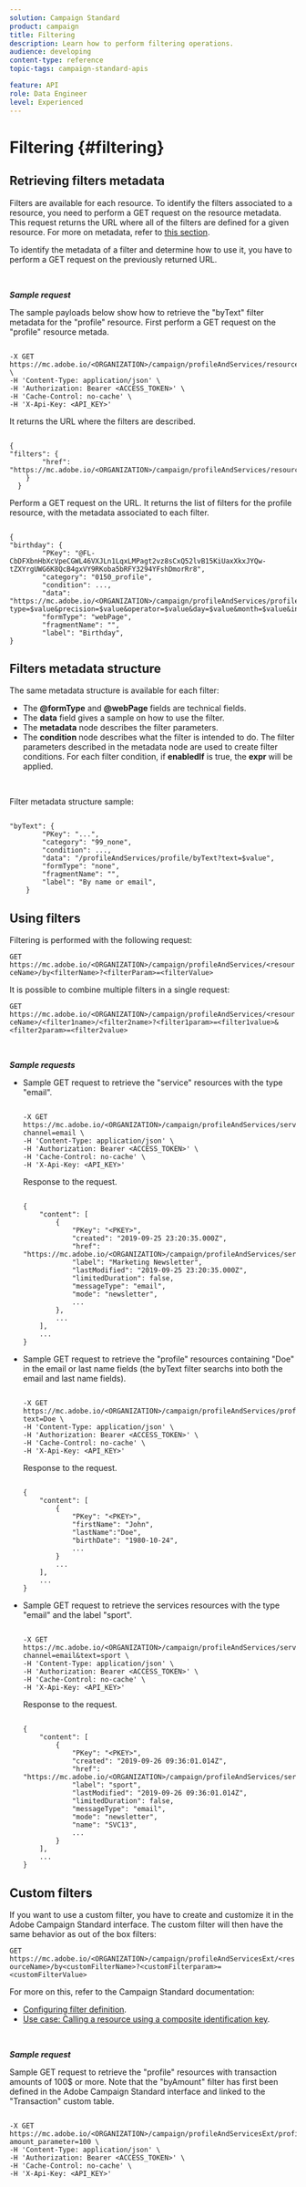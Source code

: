 ```yaml
---
solution: Campaign Standard
product: campaign
title: Filtering
description: Learn how to perform filtering operations.
audience: developing
content-type: reference
topic-tags: campaign-standard-apis

feature: API
role: Data Engineer
level: Experienced
---
```


# Filtering {#filtering}

## Retrieving filters metadata
  
Filters are available for each resource. To identify the filters associated to a resource, you need to perform a GET request on the resource metadata. This request returns the URL where all of the filters are defined for a given resource. For more on metadata, refer to [this section](../../api/using/metadata-mechanism.md).
  
To identify the metadata of a filter and determine how to use it, you have to perform a GET request on the previously returned URL.

<br/>

***Sample request***

The sample payloads below show how to retrieve the "byText" filter metadata for the "profile" resource. First perform a GET request on the "profile" resource metada.

```

-X GET https://mc.adobe.io/<ORGANIZATION>/campaign/profileAndServices/resourceType/profile \
-H 'Content-Type: application/json' \
-H 'Authorization: Bearer <ACCESS_TOKEN>' \
-H 'Cache-Control: no-cache' \
-H 'X-Api-Key: <API_KEY>'

```

It returns the URL where the filters are described.

```

{
"filters": {
        "href": "https://mc.adobe.io/<ORGANIZATION>/campaign/profileAndServices/resourceType/<PKEY>/filters/"
    }
  }

```

Perform a GET request on the URL. It returns the list of filters for the profile resource, with the metadata associated to each filter.

```

{
"birthday": {
        "PKey": "@FL-CbDFXbnHbXcVpeCGWL46VXJLn1LqxLMPagt2vz8sCxQ52lvB15KiUaxXkxJYQw-tZXYrgUWG6K8QcB4gxVY9RKoba5bRFY3294YFshDmorRr8",
        "category": "0150_profile",
        "condition": ...,
        "data": "https://mc.adobe.io/<ORGANIZATION>/campaign/profileAndServices/profile/birthday?type=$value&precision=$value&operator=$value&day=$value&month=$value&includeStart=$value&endDay=$value&endMonth=$value&includeEnd=$value&relativeValue=$value&nextUnitsValue=$value&previousUnitsValue=$value",
        "formType": "webPage",
        "fragmentName": "",
        "label": "Birthday",
}

```

## Filters metadata structure

The same metadata structure is available for each filter:
  
* The **@formType** and **@webPage** fields are technical fields.
* The **data** field gives a sample on how to use the filter.
* The **metadata** node describes the filter parameters.
* The **condition** node describes what the filter is intended to do. The filter parameters described in the metadata node are used to create filter conditions. For each filter condition, if **enabledIf** is true, the **expr** will be applied.

<br/>

Filter metadata structure sample:

```

"byText": {
        "PKey": "...",
        "category": "99_none",
        "condition": ...,
        "data": "/profileAndServices/profile/byText?text=$value",
        "formType": "none",
        "fragmentName": "",
        "label": "By name or email",
    }

```

## Using filters

Filtering is performed with the following request:
  
`GET https://mc.adobe.io/<ORGANIZATION>/campaign/profileAndServices/<resourceName>/by<filterName>?<filterParam>=<filterValue>`
  
It is possible to combine multiple filters in a single request:
  
`GET https://mc.adobe.io/<ORGANIZATION>/campaign/profileAndServices/<resourceName>/<filter1name>/<filter2name>?<filter1param>=<filter1value>&<filter2param>=<filter2value>`

<br/>

***Sample requests***

* Sample GET request to retrieve the "service" resources with the type "email".

    ```

    -X GET https://mc.adobe.io/<ORGANIZATION>/campaign/profileAndServices/service/byChannel?channel=email \
    -H 'Content-Type: application/json' \
    -H 'Authorization: Bearer <ACCESS_TOKEN>' \
    -H 'Cache-Control: no-cache' \
    -H 'X-Api-Key: <API_KEY>'

    ```

    Response to the request.

    ```

    {
        "content": [
            {
                "PKey": "<PKEY>",
                "created": "2019-09-25 23:20:35.000Z",
                "href": "https://mc.adobe.io/<ORGANIZATION>/campaign/profileAndServices/service/@I_FIiDush4OQPc0mbOVR9USoh36Tt5CsD35lATvQjdWlXrYc0lFkvle2XIwZUbD8GqTVvSp8AfWFUvjkGMe1fPe5nok",
                "label": "Marketing Newsletter",
                "lastModified": "2019-09-25 23:20:35.000Z",
                "limitedDuration": false,
                "messageType": "email",
                "mode": "newsletter",
                ...
            },
            ...
        ],
        ...
    }

    ```

* Sample GET request to retrieve the "profile" resources containing "Doe" in
the email or last name fields (the byText filter searchs into both the email and last name fields).

    ```

    -X GET https://mc.adobe.io/<ORGANIZATION>/campaign/profileAndServices/profile/byText?text=Doe \
    -H 'Content-Type: application/json' \
    -H 'Authorization: Bearer <ACCESS_TOKEN>' \
    -H 'Cache-Control: no-cache' \
    -H 'X-Api-Key: <API_KEY>'

    ```

    Response to the request.

    ```

    {
        "content": [
            {
                "PKey": "<PKEY>",
                "firstName": "John",
                "lastName":"Doe",
                "birthDate": "1980-10-24",
                ...
            }
            ...
        ],
        ...
    }

    ```

* Sample GET request to retrieve the services resources with the type "email" and the label "sport".

    ```

    -X GET https://mc.adobe.io/<ORGANIZATION>/campaign/profileAndServices/service/byChannel/byText?channel=email&text=sport \
    -H 'Content-Type: application/json' \
    -H 'Authorization: Bearer <ACCESS_TOKEN>' \
    -H 'Cache-Control: no-cache' \
    -H 'X-Api-Key: <API_KEY>'

    ```

    Response to the request.

    ```

    {
        "content": [
            {
                "PKey": "<PKEY>",
                "created": "2019-09-26 09:36:01.014Z",
                "href": "https://mc.adobe.io/<ORGANIZATION>/campaign/profileAndServices/service/<PKEY>",
                "label": "sport",
                "lastModified": "2019-09-26 09:36:01.014Z",
                "limitedDuration": false,
                "messageType": "email",
                "mode": "newsletter",
                "name": "SVC13",
                ...
            }
        ],
        ...
    }

    ```

## Custom filters
  
If you want to use a custom filter, you have to create and customize it in the Adobe Campaign Standard interface. The custom filter will then have the same behavior as out of the box filters:

`GET https://mc.adobe.io/<ORGANIZATION>/campaign/profileAndServicesExt/<resourceName>/by<customFilterName>?<customFilterparam>=<customFilterValue>`
  
For more on this, refer to the Campaign Standard documentation:
  
* [Configuring filter definition](https://helpx.adobe.com/campaign/standard/developing/using/configuring-filter-definition.html).
* [Use case: Calling a resource using a composite identification key](https://docs.adobe.com/content/help/en/campaign-standard/using/developing/adding-or-extending-a-resource/uc-calling-resource-id-key.html).

<br/>

***Sample request***

Sample GET request to retrieve the "profile" resources with transaction amounts of 100$ or more. Note that the "byAmount" filter has first been defined in the Adobe Campaign Standard interface and linked to the "Transaction" custom table.

```

-X GET https://mc.adobe.io/<ORGANIZATION>/campaign/profileAndServicesExt/profile/byAmount?amount_parameter=100 \
-H 'Content-Type: application/json' \
-H 'Authorization: Bearer <ACCESS_TOKEN>' \
-H 'Cache-Control: no-cache' \
-H 'X-Api-Key: <API_KEY>'

```

<!--
Response to the request.

```

{
    "content": [
        {
            "PKey": "<PKEY>",
            "builtIn": false,
            "created": "2019-09-26 09:36:01.014Z",
            "desc": "",
            "end": "",
            "href": "https://mc.adobe.io/<ORGANIZATION>/campaign/profileAndServices/profile/<PKEY>",
            ...
        }
    ],
}

```

-->

<!-- exemple à vérifier de bout en bout-->

<!--+category = query editor
privacy ?
displayFOrmat ?
pour faire un POST sur une enum, il faut lui passer le @name décrit dans le noeud values, chaque @name a une correspondance en format = au format définit par le resType
-->





<!--
 if link ou collection.* resName +
* resTarget tout ca, ca va ensemble : le système de lien, resTarget va donner la ressource targetée par le lien. type
resType = type technique (long..) resType = link alors unbound='false' ou 'true'
If type = enumeration alors champ "values" rajouté et les valeurs sont dans values
pour faire un POST sur une enum, il faut lui passer le @name décrit dans le noeud values, chaque @name a une correspondance en format = au format définit par le resType
ail faut que la valeur poster soit conforme ,elle doit valider la dataPolicy . La dataPolicy peut soit controler la valeur (email invalide), soit transformé (cas du smartCase par exemple)
type dans les metadata = type de haut-niveau (nombre, text)
-->

